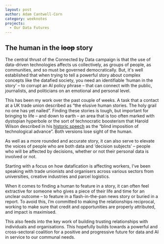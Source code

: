 ```yaml
---
layout: post
author: Adam Cantwell-Corn
category: weeknotes
projects:
  - Our Data Futures
---
```


## The human in the ~~loop~~ story

The central thrust of the Connected by Data campaign is that the use of data-driven technologies affects us collectively, as groups of people, as communities, and so must be governed democratically. But, it's well established that when trying to tell a powerful story about complex concepts like the datafied society, you need an identifiable ‘human in the story’ – to corrupt an AI policy phrase – that can connect with the public, journalists, and politicians on an emotional and personal level. 

This has been my work over the past couple of weeks. A task that a contact at a UK trade union described as “the elusive human stories. The holy grail no one has yet nailed”. Finding these stories is tough, but important for bringing to life – and down to earth – an area that is too often marked with dystopian hyperbole or the sort of technocratic boosterism that Harold Wilson described in his [historic speech](https://raw.githubusercontent.com/SubtleEngine/Political-Parties-Technology/master/White%20Heat%20of%20Technology/White%20Heat%20of%20Technology.txt) as the “blind imposition of technological advance”. Both versions lose sight of the human. 

As well as a more rounded and accurate story, it can also serve to elevate the voices of people who are both data and ‘decision subjects’ – people who will be affected by decisions, whether or not their personal data is involved or not. 

Starting with a focus on how datafication is affecting workers, I’ve been speaking with trade unionists and organisers across various sectors from universities, creative industries and parcel logistics.  

When it comes to finding a human to feature in a story, it can often feel extractive for someone who gives a piece of their life and time for an unclear outcome – to feature in a flash-in-the-pan news story or buried in a report. To avoid this, I’m committed to making the relationships reciprocal, working to make sure that credit and opportunities are properly attributed, and impact is maximised. 

This also feeds into the key work of building trusting relationships with individuals and organisations. This hopefully builds towards a powerful and cross-sectoral coalition for a positive and progressive future for data and AI in service to our communal needs.